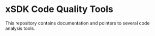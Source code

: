 # xSDK Code Quality Tools

This repository contains documentation and pointers to several code analysis tools.
